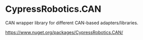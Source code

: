 # CypressRobotics.CAN

CAN wrapper library for different CAN-based adapters/libraries. 

https://www.nuget.org/packages/CypressRobotics.CAN/
